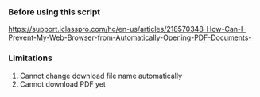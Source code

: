 ### Before using this script

https://support.iclasspro.com/hc/en-us/articles/218570348-How-Can-I-Prevent-My-Web-Browser-from-Automatically-Opening-PDF-Documents-

### Limitations
1. Cannot change download file name automatically
2. Cannot download PDF yet